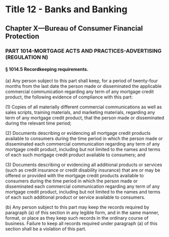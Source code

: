 
# Title 12 - Banks and Banking
## Chapter X—Bureau of Consumer Financial Protection
### PART 1014-MORTGAGE ACTS AND PRACTICES-ADVERTISING (REGULATION N)
#### § 1014.5 Recordkeeping requirements.

(a) Any person subject to this part shall keep, for a period of twenty-four months from the last date the person made or disseminated the applicable commercial communication regarding any term of any mortgage credit product, the following evidence of compliance with this part:

(1) Copies of all materially different commercial communications as well as sales scripts, training materials, and marketing materials, regarding any term of any mortgage credit product, that the person made or disseminated during the relevant time period;

(2) Documents describing or evidencing all mortgage credit products available to consumers during the time period in which the person made or disseminated each commercial communication regarding any term of any mortgage credit product, including but not limited to the names and terms of each such mortgage credit product available to consumers; and

(3) Documents describing or evidencing all additional products or services (such as credit insurance or credit disability insurance) that are or may be offered or provided with the mortgage credit products available to consumers during the time period in which the person made or disseminated each commercial communication regarding any term of any mortgage credit product, including but not limited to the names and terms of each such additional product or service available to consumers.

(b) Any person subject to this part may keep the records required by paragraph (a) of this section in any legible form, and in the same manner, format, or place as they keep such records in the ordinary course of business. Failure to keep all records required under paragraph (a) of this section shall be a violation of this part.
